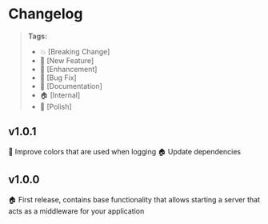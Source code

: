 # Changelog

> **Tags:**
> - :boom:       [Breaking Change]
> - :rocket:     [New Feature]
> - :lollipop:   [Enhancement]
> - :bug:        [Bug Fix]
> - :memo:       [Documentation]
> - :house:      [Internal]
> - :nail_care:  [Polish]


## v1.0.1
:lollipop: Improve colors that are used when logging
:house: Update dependencies


## v1.0.0
:house: First release, contains base functionality that allows starting a server that acts as a middleware for your application
